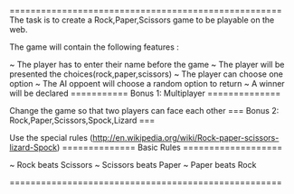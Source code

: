 ====================================================
The task is to create a Rock,Paper,Scissors game to be playable on the web.

The game will contain the following features :

~ The player has to enter their name before the game
~ The player will be presented the choices(rock,paper,scissors)
~ The player can choose one option
~ The AI oppoent will choose a random option to return
~ A winner will be declared
=========== Bonus 1: Multiplayer ==============

Change the game so that two players can face each other
=== Bonus 2: Rock,Paper,Scissors,Spock,Lizard ===

Use the special rules (http://en.wikipedia.org/wiki/Rock-paper-scissors-lizard-Spock)
============== Basic Rules ===================

~ Rock beats Scissors
~ Scissors beats Paper
~ Paper beats Rock

====================================================